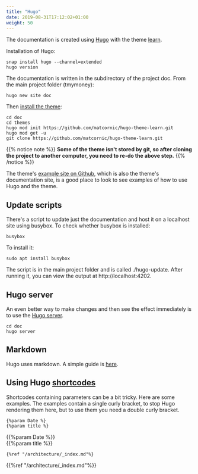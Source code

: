 ```yaml
---
title: "Hugo"
date: 2019-08-31T17:12:02+01:00
weight: 50
---
```


The documentation is created using [Hugo](https://gohugo.io) with the theme [learn](https://learn.netlify.com/).

Installation of Hugo:
```
snap install hugo --channel=extended
hugo version
```

The documentation is written in the subdirectory of the project doc.
From the main project folder (tmymoney):
```
hugo new site doc
```

Then [install the theme](https://learn.netlify.com/en/basics/installation/):
```
cd doc
cd themes
hugo mod init https://github.com/matcornic/hugo-theme-learn.git
hugo mod get -u
git clone https://github.com/matcornic/hugo-theme-learn.git
```
{{% notice note %}}
**Some of the theme isn't stored by git, so after cloning the  project to another computer, you need to re-do the above step.**
{{% /notice %}}


The theme's [example site on Github](https://github.com/matcornic/hugo-theme-learn/tree/master/exampleSite), which is also the theme's documentation site, is a good place to look to see examples of how to use Hugo and the theme.

## Update scripts
There's a script to update just the documentation and host it on a localhost site using busybox. To check whether busybox is installed:
```
busybox
```

To install it:
```
sudo apt install busybox
```

The script is in the main project folder and is called ./hugo-update. After running it, you can view the output at http://localhost:4202.

## Hugo server
An even better way to make changes and then see the effect immediately is to use the [Hugo server](https://gohugo.io/commands/hugo_server/).

```
cd doc
hugo server
```

## Markdown

Hugo uses markdown. A simple guide is [here](https://www.markdownguide.org).

## Using Hugo [shortcodes](https://gohugo.io/content-management/shortcodes/)

Shortcodes containing parameters can be a bit tricky. Here are some examples. The examples contain a single curly bracket, to stop Hugo rendering them here, but to use them you need a double curly bracket.

 ```
{%param Date %}
{%param title %}
 ```
{{%param Date %}}  
{{%param title %}}

 ```
{%ref "/architecture/_index.md"%}
 ```
{{%ref "/architecture/_index.md"%}}

